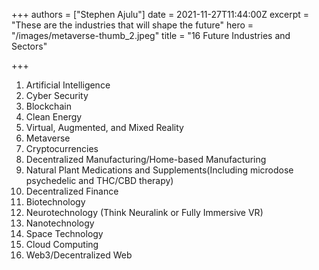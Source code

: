 +++
authors = ["Stephen Ajulu"]
date = 2021-11-27T11:44:00Z
excerpt = "These are the industries that will shape the future"
hero = "/images/metaverse-thumb_2.jpeg"
title = "16 Future Industries and Sectors"

+++
 1. Artificial Intelligence
 2. Cyber Security
 3. Blockchain
 4. Clean Energy
 5. Virtual, Augmented, and Mixed Reality
 6. Metaverse
 7. Cryptocurrencies
 8. Decentralized Manufacturing/Home-based Manufacturing
 9. Natural Plant Medications and Supplements(Including microdose psychedelic and THC/CBD therapy)
10. Decentralized Finance
11. Biotechnology
12. Neurotechnology (Think Neuralink or Fully Immersive VR)
13. Nanotechnology
14. Space Technology
15. Cloud Computing
16. Web3/Decentralized Web
